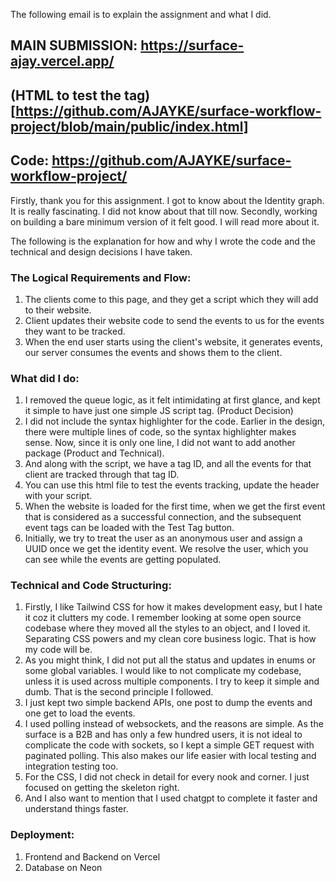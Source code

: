 The following email is to explain the assignment and what I did.

## MAIN SUBMISSION: https://surface-ajay.vercel.app/
## (HTML to test the tag)[https://github.com/AJAYKE/surface-workflow-project/blob/main/public/index.html]
## Code: https://github.com/AJAYKE/surface-workflow-project/

Firstly, thank you for this assignment. I got to know about the Identity graph. It is really fascinating. I did not know about that till now. Secondly, working on building a bare minimum version of it felt good. I will read more about it.

The following is the explanation for how and why I wrote the code and the technical and design decisions I have taken.

### The Logical Requirements and Flow:
1. The clients come to this page, and they get a script which they will add to their website.
2. Client updates their website code to send the events to us for the events they want to be tracked.
3. When the end user starts using the client's website, it generates events, our server consumes the events and shows them to the client.

### What did I do:
1. I removed the queue logic, as it felt intimidating at first glance, and kept it simple to have just one simple JS script tag. (Product Decision)
2. I did not include the syntax highlighter for the code. Earlier in the design, there were multiple lines of code, so the syntax highlighter makes sense. Now, since it is only one line, I did not want to add another package (Product and Technical).
3. And along with the script, we have a tag ID, and all the events for that client are tracked through that tag ID.
4. You can use this html file to test the events tracking, update the header with your script.
5. When the website is loaded for the first time, when we get the first event that is considered as a successful connection, and the subsequent event tags can be loaded with the Test Tag button.
6. Initially, we try to treat the user as an anonymous user and assign a UUID once we get the identity event. We resolve the user, which you can see while the events are getting populated.

### Technical and Code Structuring:
1. Firstly, I like Tailwind CSS for how it makes development easy, but I hate it coz it clutters my code. I remember looking at some open source codebase where they moved all the styles to an object, and I loved it. Separating CSS powers and my clean core business logic. That is how my code will be.
2. As you might think, I did not put all the status and updates in enums or some global variables. I would like to not complicate my codebase, unless it is used across multiple components. I try to keep it simple and dumb. That is the second principle I followed.
3. I just kept two simple backend APIs, one post to dump the events and one get to load the events.
4. I used polling instead of websockets, and the reasons are simple. As the surface is a B2B and has only a few hundred users, it is not ideal to complicate the code with sockets, so I kept a simple GET request with paginated polling. This also makes our life easier with local testing and integration testing too.
5. For the CSS, I did not check in detail for every nook and corner. I just focused on getting the skeleton right.
6. And I also want to mention that I used chatgpt to complete it faster and understand things faster.

### Deployment:
1. Frontend and Backend on Vercel
2. Database on Neon
